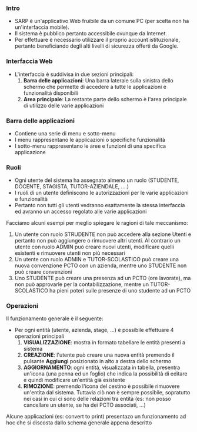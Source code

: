 ### Intro 

- SARP è un'applicativo Web fruibile da un comune PC (per scelta non ha un'interfaccia mobile).
- Il sistema è pubblico pertanto accessibile ovunque da Internet.
- Per effettuare è necessario utilizzare il proprio account istituzionale, pertanto beneficiando degli alti livelli di sicurezza offerti da Google.

### Interfaccia Web

- L'interfaccia è suddivisa in due sezioni principali:
  1. **Barra delle applicazioni**: Una barra laterale sulla sinistra dello schermo che permette di accedere a tutte le applicazioni e funzionalità disponibili
  2. **Area principale**: La restante parte dello schermo è l'area principale di utilizzo delle varie applicazioni

### Barra delle applicazioni

- Contiene una serie di menu e sotto-menu
- I menu rappresentano le applicazioni o specifiche funzionalità
- I sotto-menu rappresentano le aree e funzioni di una specifica applicazione

### Ruoli

- Ogni utente del sistema ha assegnato almeno un ruolo (STUDENTE, DOCENTE, STAGISTA, TUTOR-AZIENDALE, ....)
- I ruoli di un utente definiscono le autorizzazioni per le varie applicazioni e funzionalità
- Pertanto non tutti gli utenti vedranno esattamente la stessa interfaccia ed avranno un accesso regolato alle varie applicazioni
  
Facciamo alcuni esempi per meglio spiegare le ragioni di tale meccanismo:

1. Un utente con ruolo STRUDENTE non può accedere alla sezione Utenti e pertanto non può aggiungere o rimuovere altri utenti. Al contrario un utente con ruolo ADMIN può creare nuovi utenti,  modificare quelli esistenti e rimuovere utenti non più necessari
2. Un utente con ruolo ADMIN e TUTOR-SCOLASTICO può creare una nuova convenzione PCTO con un azienda, mentre uno STUDENTE non può creare convenzioni
3. Uno STUDENTE può creare una presenza ad un PCTO (ore lavorate), ma non può approvarle per la contabilizzazione, mentre un TUTOR-SCOLASTICO ha pieni poteri sulle presenze di uno studente ad un PCTO

### Operazioni

Il funzionamento generale è il seguente:
- Per ogni entità (utente, azienda, stage, ...) è possibile effettuare 4 operazioni principali
  1. **VISUALIZZAZIONE**: mostra in formato tabellare le entità presenti a sistema
  2. **CREAZIONE**: l'utente può creare una nuova entità premendo il pulsante **Aggiungi** posizionato in alto a destra dello schermo
  3. **AGGIORNAMENTO**: ogni entità, visualizzata in tabella, presentra un'icona (una penna ed un foglio) che indica la possibilità di editare e quindi modificare un'entità già esistente
  4. **RIMOZIONE**: premendo l'icona del cestino è possibile rimuovere un'entita dal sistema. Tuttavia ciò non è sempre possibile, sopratutto nei casi in cui ci sono delle relazioni tra entità (es: non posso cancellare un utente, se ha dei PCTO associati, ...)

Alcune applicazioni (es: convert to print) presentazo un funzionamento ad hoc che si discosta dallo schema generale appena descritto
